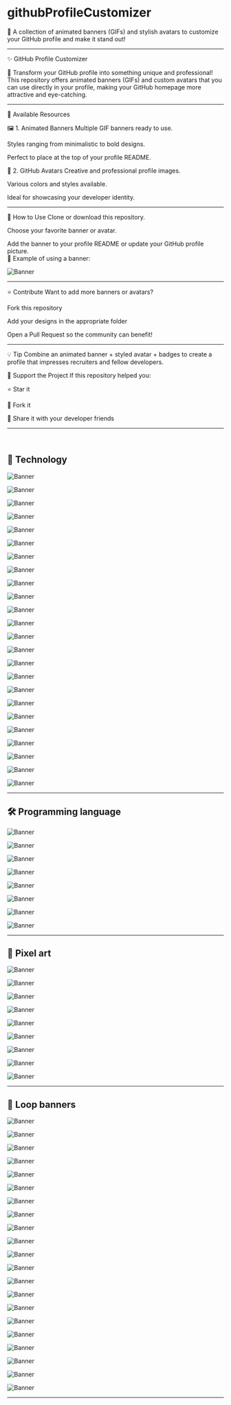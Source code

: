 # githubProfileCustomizer
🚀 A collection of animated banners (GIFs) and stylish avatars to customize your GitHub profile and make it stand out!
<hr>
✨ GitHub Profile Customizer

🎨 Transform your GitHub profile into something unique and professional!
This repository offers animated banners (GIFs) and custom avatars that you can use directly in your profile, making your GitHub homepage more attractive and eye-catching.
<br>
<hr>
📌 Available Resources

🖼️ 1. Animated Banners
Multiple GIF banners ready to use.

Styles ranging from minimalistic to bold designs.

Perfect to place at the top of your profile README.

👤 2. GitHub Avatars
Creative and professional profile images.

Various colors and styles available.

Ideal for showcasing your developer identity.
<br>
<hr>
🚀 How to Use
Clone or download this repository.

Choose your favorite banner or avatar.

Add the banner to your profile README or update your GitHub profile picture.
<br>
📌 Example of using a banner:

![Banner](https://media2.giphy.com/media/v1.Y2lkPTc5MGI3NjExYWJzOXR4Y205cHBiaDlzOW96a21hY3hjanZpd3NrYmNjMGp3OTh2biZlcD12MV9pbnRlcm5hbF9naWZfYnlfaWQmY3Q9Zw/lbcLMX9B6sTsGjUmS3/giphy.gif)
<hr>

⭐ Contribute
Want to add more banners or avatars?

Fork this repository

Add your designs in the appropriate folder

Open a Pull Request so the community can benefit!
<hr>
💡 Tip
Combine an animated banner + styled avatar + badges to create a profile that impresses recruiters and fellow developers.

📣 Support the Project
If this repository helped you:

⭐ Star it

🍴 Fork it

🔗 Share it with your developer friends
<hr>
<br>

## 🤖 Technology
![Banner](https://media3.giphy.com/media/v1.Y2lkPTc5MGI3NjExM2VyNHY1NHQ0bzF3bnI4a2VpZ2Jqbnhsb3Y5bTJ3a3VhNnozM3VjYyZlcD12MV9pbnRlcm5hbF9naWZfYnlfaWQmY3Q9Zw/V4NSR1NG2p0KeJJyr5/giphy.gif)

![Banner](https://media0.giphy.com/media/v1.Y2lkPTc5MGI3NjExaDFxMWVwNXVwOWhpeHBneDNuYTd5NGxoaGc1ajVoZXpmZXdxdmo1MCZlcD12MV9pbnRlcm5hbF9naWZfYnlfaWQmY3Q9Zw/l3mZnuz4coJp8EBBm/giphy.gif)

![Banner](https://media4.giphy.com/media/v1.Y2lkPTc5MGI3NjExdTZxajFkemwwbDNxd2J0Z2licnFjODcwd2w0OXg4enJlMnFnMXhnbyZlcD12MV9pbnRlcm5hbF9naWZfYnlfaWQmY3Q9Zw/7VzgMsB6FLCilwS30v/giphy.gif)

![Banner](https://media0.giphy.com/media/v1.Y2lkPTc5MGI3NjExdTN5ZzlucHNienZxMmcwb3JudTc4Z3Z0dWY5enk3c3E3eXpvamd6ZiZlcD12MV9pbnRlcm5hbF9naWZfYnlfaWQmY3Q9Zw/IcZhFmufozDCij3p22/giphy.gif)

![Banner](https://media0.giphy.com/media/v1.Y2lkPTc5MGI3NjExbDFwbHJmYXlhaXdhbGhjemRkNnJoZm43bmIwZXZzbmE2aWNwa2UyaSZlcD12MV9pbnRlcm5hbF9naWZfYnlfaWQmY3Q9Zw/xT9IgzoKnwFNmISR8I/giphy.gif)

![Banner](https://media3.giphy.com/media/v1.Y2lkPTc5MGI3NjExZDk4eTNtNWJibnRwNjNtYjcxczlqOGNxYms0cmhmZnd0cHp5d2o3OSZlcD12MV9pbnRlcm5hbF9naWZfYnlfaWQmY3Q9Zw/QpVUMRUJGokfqXyfa1/giphy.gif)

![Banner](https://media4.giphy.com/media/v1.Y2lkPTc5MGI3NjExZXA1ZGVnNW9xeTl0YXF6NTM5Y2NsaXNpZGN1YWJsa3Bzc2F4YXY4cyZlcD12MV9pbnRlcm5hbF9naWZfYnlfaWQmY3Q9Zw/u1WhXLjwgcXpHJBMRM/giphy.gif)

![Banner](https://media1.giphy.com/media/v1.Y2lkPTc5MGI3NjExanQ3eTh5NHNmYXBlM2V3b2xwN21kaDlvbnhsd2I0bDFiaGdxM2toOCZlcD12MV9pbnRlcm5hbF9naWZfYnlfaWQmY3Q9Zw/LaVp0AyqR5bGsC5Cbm/giphy.gif)

![Banner](https://media3.giphy.com/media/v1.Y2lkPTc5MGI3NjExemJmZjBmenFyenV1b2pybGFxbWI2M252M3VlbnR2ZjZqaHJuczRxYiZlcD12MV9pbnRlcm5hbF9naWZfYnlfaWQmY3Q9Zw/UQ25FULQkgfwALbzpR/giphy.gif)

![Banner](https://media1.giphy.com/media/v1.Y2lkPTc5MGI3NjExMmN6Z2J3dXlhdzRjaHFzemxxdDZodncxbm5meWNpYzk2dXZqenVudiZlcD12MV9pbnRlcm5hbF9naWZfYnlfaWQmY3Q9Zw/TFPdmm3rdzeZ0kP3zG/giphy.gif)

![Banner](https://media0.giphy.com/media/v1.Y2lkPTc5MGI3NjExZmF1dXkzdmpnN2p3NDJyOHEwYTl2bmNsYXk5Mzk5b3BxbXhkNDhnayZlcD12MV9pbnRlcm5hbF9naWZfYnlfaWQmY3Q9Zw/bJ4TVNYNUympPgcpem/giphy.gif)

![Banner](https://media1.giphy.com/media/v1.Y2lkPTc5MGI3NjExMGRkaGdzaWVibnhkZnVyczllYWN1cHF5Zmw4cXo1Y2hwMTlkajVpciZlcD12MV9pbnRlcm5hbF9naWZfYnlfaWQmY3Q9Zw/MD0svLSDeudszrNrp0/giphy.gif)

![Banner](https://media1.giphy.com/media/v1.Y2lkPTc5MGI3NjExb2lpeDNhbGU2cnN3OTI5dXRlbmRmdmR3ang5ZXg0dHB2dzNnbGNzNyZlcD12MV9pbnRlcm5hbF9naWZfYnlfaWQmY3Q9Zw/RbDKaczqWovIugyJmW/giphy.gif)

![Banner](https://media2.giphy.com/media/v1.Y2lkPTc5MGI3NjExcWtxeTQxaWp6bm9xZG9veng3dHJrdWt3YWZneWQ5bzB0YW43a2k0NSZlcD12MV9pbnRlcm5hbF9naWZfYnlfaWQmY3Q9Zw/bGgsc5mWoryfgKBx1u/giphy.gif)

![Banner](https://media2.giphy.com/media/v1.Y2lkPTc5MGI3NjExaGNzNHk3aTRleXF6M2N3NWh0am1wMTRwbG9ma2ZtanZoeGE5MXk3NCZlcD12MV9pbnRlcm5hbF9naWZfYnlfaWQmY3Q9Zw/2IudUHdI075HL02Pkk/giphy.gif)

![Banner](https://media2.giphy.com/media/v1.Y2lkPTc5MGI3NjExNmM5Z2s5ZTJxeHA5cHg3ZDhsYjA1cDVvNWtuemhoNnB0eG92bXRmdyZlcD12MV9pbnRlcm5hbF9naWZfYnlfaWQmY3Q9Zw/78XCFBGOlS6keY1Bil/giphy.gif)

![Banner](https://media1.giphy.com/media/v1.Y2lkPTc5MGI3NjExaHQ0MXk3OWk5YzMxaDYyOGpoaWhvdjc5OTJjOG85bmdmN3ljazQzYSZlcD12MV9pbnRlcm5hbF9naWZfYnlfaWQmY3Q9Zw/iIqmM5tTjmpOB9mpbn/giphy.gif)

![Banner](https://media1.giphy.com/media/v1.Y2lkPTc5MGI3NjExeHZjdXpseWFudm40bGl6c2UzZHl3bDdybGFzcWE1MWMzcXNvaTBhYyZlcD12MV9pbnRlcm5hbF9naWZfYnlfaWQmY3Q9Zw/L1R1tvI9svkIWwpVYr/giphy.gif)

![Banner](https://media1.giphy.com/media/v1.Y2lkPTc5MGI3NjExM3doa2Yxd2FtbmEzNnRzN3d1eDkxaW4yZWd2dGNxNmI4ZGtmbTNqNyZlcD12MV9pbnRlcm5hbF9naWZfYnlfaWQmY3Q9Zw/LMcB8XospGZO8UQq87/giphy.gif)

![Banner](https://media4.giphy.com/media/v1.Y2lkPTc5MGI3NjExaDRndnY5c2E4Z3FkM3kwMTYyNDhnOHNuaGhhN2RkY2sxOWRwNzVycCZlcD12MV9pbnRlcm5hbF9naWZfYnlfaWQmY3Q9Zw/f3iwJFOVOwuy7K6FFw/giphy.gif)

![Banner](https://media0.giphy.com/media/v1.Y2lkPTc5MGI3NjExZWxiYXhkMGY3ZXQ3MmlmM2g4ZXMzcjR1Y2txZW1vNmlzZDVvMm1hMSZlcD12MV9pbnRlcm5hbF9naWZfYnlfaWQmY3Q9Zw/8dPbkqUb2p5XTvIXLx/giphy.gif)

![Banner](https://media2.giphy.com/media/v1.Y2lkPTc5MGI3NjExMmc4N2dyaWk1eTBxczR0Z2hyeGJsMmVid3BsbHZqcDAyZWZldHFvMyZlcD12MV9pbnRlcm5hbF9naWZfYnlfaWQmY3Q9Zw/1vlBgKjXEz1jTtsuiH/giphy.gif)

![Banner](https://media3.giphy.com/media/v1.Y2lkPTc5MGI3NjExaGQ2dWp5M3dxbHY5cmVibDBmbnBxd3R1ODBncnd6bjk5c28xMzA3OCZlcD12MV9pbnRlcm5hbF9naWZfYnlfaWQmY3Q9Zw/26tn33aiTi1jkl6H6/giphy.gif)

![Banner](https://media2.giphy.com/media/v1.Y2lkPTc5MGI3NjExOGNiMGZ2cXFscXhlb2V6djUwaHF5NDdxNzE1cHY2MnZ2ejZlNmhucSZlcD12MV9pbnRlcm5hbF9naWZfYnlfaWQmY3Q9Zw/YOczfjtC0H0IMBKhRf/giphy.gif)
<hr>

## 🛠️ Programming language
![Banner](https://media1.giphy.com/media/v1.Y2lkPTc5MGI3NjExMmd1cXllMWFvdzZkOWVjZ3FzM3VwNjlzdjduYmUyZHNvMnZ2djBjOSZlcD12MV9pbnRlcm5hbF9naWZfYnlfaWQmY3Q9Zw/coxQHKASG60HrHtvkt/giphy.gif)

![Banner](https://media2.giphy.com/media/v1.Y2lkPTc5MGI3NjExa3FzeDN0amE2cWk3ZjRtN2p1em8waXIyaGZzNDhwcDR1YnFrZWFheSZlcD12MV9pbnRlcm5hbF9naWZfYnlfaWQmY3Q9Zw/vISmwpBJUNYzukTnVx/giphy.gif)

![Banner](https://media0.giphy.com/media/v1.Y2lkPTc5MGI3NjExanIzdXJ0YmVhcDU0emZjbnhjeTN0bHgwOHhwbGZ2a210MTdtNjNsaiZlcD12MV9pbnRlcm5hbF9naWZfYnlfaWQmY3Q9Zw/gutZ5Pm6Xl62eIf5RZ/giphy.gif)

![Banner](https://media1.giphy.com/media/v1.Y2lkPTc5MGI3NjExbXNlbjFyNGtuc2pub3M1dHM3eGx5a203eWVpOXVkMHNubzR4d3hvdyZlcD12MV9pbnRlcm5hbF9naWZfYnlfaWQmY3Q9Zw/7c8QeB0VMddFOuu4iR/giphy.gif)

![Banner](https://media0.giphy.com/media/v1.Y2lkPTc5MGI3NjExeHhjdmhpa2JmbmkybWw4emI1bGZzczk5ZDJmZGp6N3A1ZXMzaWpoeSZlcD12MV9pbnRlcm5hbF9naWZfYnlfaWQmY3Q9Zw/5krfq8pMdYhAV52xPg/giphy.gif)

![Banner](https://media0.giphy.com/media/v1.Y2lkPTc5MGI3NjExeTF3aDNoM3A2aXp6ajl0a3RhNXJpNzloYTN4eW5uZTZrMjk4YnN4ZCZlcD12MV9pbnRlcm5hbF9naWZfYnlfaWQmY3Q9Zw/rGlAZysKBcjRCkAX7S/giphy.gif)

![Banner](https://media3.giphy.com/media/v1.Y2lkPTc5MGI3NjExZXYzcnlmd2Zkcm91cDg5dzYzdmRpa2YxdHllcmk1cGd3dWppZWIxeiZlcD12MV9pbnRlcm5hbF9naWZfYnlfaWQmY3Q9Zw/l3vRfNA1p0rvhMSvS/giphy.gif)

![Banner](https://media2.giphy.com/media/v1.Y2lkPTc5MGI3NjExaHBuZjZrbzYwZmNrcHBieHlnNzUzdG85eHo2dzZud2drdml5czZ1ZiZlcD12MV9pbnRlcm5hbF9naWZfYnlfaWQmY3Q9Zw/FR6VI9pRlISJX74Wuk/giphy.gif)
<hr>

## 👾 Pixel art
![Banner](https://media1.giphy.com/media/v1.Y2lkPTc5MGI3NjExcHN2N2UzMjJ4emYxeDdyNmhiNW1hODBvYXFnY285YnZoZ21qZzZwdyZlcD12MV9pbnRlcm5hbF9naWZfYnlfaWQmY3Q9Zw/JqmupuTVZYaQX5s094/giphy.gif)

![Banner](https://media2.giphy.com/media/v1.Y2lkPTc5MGI3NjExN3FsMGt3YXF6cmIyNWV5aG9nNmU4NHZtMGU3cGl0Z294Nnh2bWM4NSZlcD12MV9pbnRlcm5hbF9naWZfYnlfaWQmY3Q9Zw/g2jj9VAIBluIreVNsb/giphy.gif)

![Banner](https://media4.giphy.com/media/v1.Y2lkPTc5MGI3NjExMHc1MmZ6YmVieXI2M3dvM2tiaHZpamRjd3FjaDc5azVpdHZpa3htaCZlcD12MV9pbnRlcm5hbF9naWZfYnlfaWQmY3Q9Zw/fByehYIrOIzO8XolJK/giphy.gif)

![Banner](https://media1.giphy.com/media/v1.Y2lkPTc5MGI3NjExc203dHF2Y2E5MWNmM253NzRybnhhN3kzMmtxOWM5d2ZpMXR2Mm9sdSZlcD12MV9pbnRlcm5hbF9naWZfYnlfaWQmY3Q9Zw/QXwtfadqo7wbfmT46H/giphy.gif)

![Banner](https://media0.giphy.com/media/v1.Y2lkPTc5MGI3NjExOHA2N2tmZzY2MmpnaHk5eWN0ZmhyYjBuM3QzbjBvb2ZjZ2p1YXBzaCZlcD12MV9pbnRlcm5hbF9naWZfYnlfaWQmY3Q9Zw/qfLUF9PuBV9SRZKJcv/giphy.gif)

![Banner](https://media4.giphy.com/media/v1.Y2lkPTc5MGI3NjExcHpjc3M0MTVudzRjejIyZ2h2NXRjN2JhZXY4YW1wejl5c3U2cXMzNCZlcD12MV9pbnRlcm5hbF9naWZfYnlfaWQmY3Q9Zw/KPUuaCgb33lyw54JKo/giphy.gif)

![Banner](https://media3.giphy.com/media/v1.Y2lkPTc5MGI3NjExbDd3OWJneGY4Y3U5NGRyYnZsaGpuajA5dXBuMzQ4NzFqZXg2NW1zaSZlcD12MV9pbnRlcm5hbF9naWZfYnlfaWQmY3Q9Zw/ZfzdMwQR9QjNuGV8Qv/giphy.gif)

![Banner](https://media0.giphy.com/media/v1.Y2lkPTc5MGI3NjExMjdrOHZvYnNsbHRqbDcyMm1zMWw0czh4cnM1NmhvMDNnNWZodnN6ZyZlcD12MV9pbnRlcm5hbF9naWZfYnlfaWQmY3Q9Zw/zsfxnYgAeiznBm2MYY/giphy.gif)

![Banner](https://media1.giphy.com/media/v1.Y2lkPTc5MGI3NjExODV1Y2JnY3BuNDEyNmFxOGQ0ZWNpMndnamFtZW9lNWM2eHFhbHZ2aCZlcD12MV9pbnRlcm5hbF9naWZfYnlfaWQmY3Q9Zw/TZedmbJADpXBgWiFFL/giphy.gif)
<hr>

## 🔁 Loop banners
![Banner](https://media0.giphy.com/media/v1.Y2lkPTc5MGI3NjExY2M3dHhubzgzOTZ4cHdwa20yNXF3amh0amZnNHJvaTJjeGh0ZHBkdCZlcD12MV9pbnRlcm5hbF9naWZfYnlfaWQmY3Q9Zw/aariWjKu5N73y/giphy.gif)

![Banner](https://media1.giphy.com/media/v1.Y2lkPTc5MGI3NjExdGNmbmtnbTVqdno0cGVzamx4ZGNqZGkyYmNjZzdncXNyNW1iODF0ZyZlcD12MV9pbnRlcm5hbF9naWZfYnlfaWQmY3Q9Zw/3o85xzkvl1siB2rHSo/giphy.gif)

![Banner](https://media0.giphy.com/media/v1.Y2lkPTc5MGI3NjExcXh1aHhzb3JsbXlub3BjcHhrd2J6Y3Vwd2FudDZ6end1czUyY2hyYSZlcD12MV9pbnRlcm5hbF9naWZfYnlfaWQmY3Q9Zw/jx4jKhrKvifvCZtyN5/giphy.gif)

![Banner](https://media2.giphy.com/media/v1.Y2lkPTc5MGI3NjExMmxmanc3bnE1MmMxYmtwZWluMGlyYmtsY2xwZm1mOG80NGdtZDEzayZlcD12MV9pbnRlcm5hbF9naWZfYnlfaWQmY3Q9Zw/oSYflamt3IEjm/giphy.gif)

![Banner](https://media2.giphy.com/media/v1.Y2lkPTc5MGI3NjExd2liZGoxY2k1MzVsd3ZwOG53dDR0N3hnNGtsbWM0b3FpZGQ0eGNyMyZlcD12MV9pbnRlcm5hbF9naWZfYnlfaWQmY3Q9Zw/1dJWnCZBCE7gcFwLvk/giphy.gif)

![Banner](https://media4.giphy.com/media/v1.Y2lkPTc5MGI3NjExYzNhdmxpMXE0YnVqajl0OWtqa2RkeTFrNXA2eWF4ZnBlMHk4eHV3cyZlcD12MV9pbnRlcm5hbF9naWZfYnlfaWQmY3Q9Zw/OacGOVW5G1MrBCsRSo/giphy.gif)

![Banner](https://media3.giphy.com/media/v1.Y2lkPTc5MGI3NjExMW5scmd5aWN6ZHZ5Y2ptNTBpbzBydWNnaWY5MnJsemQxZzBjMzhuaCZlcD12MV9pbnRlcm5hbF9naWZfYnlfaWQmY3Q9Zw/9zExs2Q2h1EHfE4P6G/giphy.gif)

![Banner](https://media2.giphy.com/media/v1.Y2lkPTc5MGI3NjExbXQ4Z3IwMjdtMWVpMWJnNTN5Z3R2b29icjJraXpmbDBudm85eGk0diZlcD12MV9pbnRlcm5hbF9naWZfYnlfaWQmY3Q9Zw/nwCz29GZlx0HfZZIwF/giphy.gif)

![Banner](https://media3.giphy.com/media/v1.Y2lkPTc5MGI3NjExNHprdm10N2l4Ym9ndjFvNG1pMzI5eWpvMG13amt5cXVva215ZThpOCZlcD12MV9pbnRlcm5hbF9naWZfYnlfaWQmY3Q9Zw/26FeUjF88goLxusOQ/giphy.gif)

![Banner](https://media0.giphy.com/media/v1.Y2lkPTc5MGI3NjExbDM1bnk4eWZqYTN5ODE3bGVyMzl4eWhsY2NvNXV2bjVpdmFscDl6MCZlcD12MV9pbnRlcm5hbF9naWZfYnlfaWQmY3Q9Zw/W56hQXS2AvnqsxeCPE/giphy.gif)

![Banner](https://media1.giphy.com/media/v1.Y2lkPTc5MGI3NjExY2ZqcHNrNDA3emQ0cm04Z2NzdWI5ODBqYThyaGtnc2MwNXJqenhwZSZlcD12MV9pbnRlcm5hbF9naWZfYnlfaWQmY3Q9Zw/xd5kq59h2JlRzB8Uer/giphy.gif)

![Banner](https://media3.giphy.com/media/v1.Y2lkPTc5MGI3NjExejJoejBjMDNiMHl5aGRxeXlwNHJtZXh6eG5teHkzZnF5cWpjeHk1OCZlcD12MV9pbnRlcm5hbF9naWZfYnlfaWQmY3Q9Zw/cdMKKxkk1swagnjSwc/giphy.gif)

![Banner](https://media4.giphy.com/media/v1.Y2lkPTc5MGI3NjExbGk2dzZ1cTU2enB6OG92OXR0eHRlbXp6NjVpMzlxZHdmbXU5czBvcSZlcD12MV9pbnRlcm5hbF9naWZfYnlfaWQmY3Q9Zw/elzCLKtnZ4nrFKizhe/giphy.gif)

![Banner](https://media2.giphy.com/media/v1.Y2lkPTc5MGI3NjExM3FkMmk1dTlndDVzOW1nczQ1cW0ybnByZDg3bjJ3eHhkNm9leGhpMyZlcD12MV9pbnRlcm5hbF9naWZfYnlfaWQmY3Q9Zw/heJRa7xN5SaIwHzww2/giphy.gif)

![Banner](https://media2.giphy.com/media/v1.Y2lkPTc5MGI3NjExdzF0NGY1NWFmdW8zZW5uN2xxb21seWJ1b3hqbnpuNzhuYnhsb2o1cCZlcD12MV9pbnRlcm5hbF9naWZfYnlfaWQmY3Q9Zw/l1VEBYpull9kuRCXmZ/giphy.gif)

![Banner](https://media1.giphy.com/media/v1.Y2lkPTc5MGI3NjExNjU2azBkeG92NG9sazlhcG5tdGJubXJzc3lkYnNlZm5meTNodHZ1biZlcD12MV9pbnRlcm5hbF9naWZfYnlfaWQmY3Q9Zw/QrcrqPUOickfVm8EaR/giphy.gif)

![Banner](https://media1.giphy.com/media/v1.Y2lkPTc5MGI3NjExZHI2anJhcjNzYnhzaGd0dXFzZ2Q3a3VzZXI5cGsxYzZlZW95Y3RtYyZlcD12MV9pbnRlcm5hbF9naWZfYnlfaWQmY3Q9Zw/VGh13y4IVFZzCACfTX/giphy.gif)

![Banner](https://media1.giphy.com/media/v1.Y2lkPTc5MGI3NjExZWh4emVycXhrYWhydmkzdGs1cGt6cnpmeDdvdnk1ZWs3NnR3bXM0YiZlcD12MV9pbnRlcm5hbF9naWZfYnlfaWQmY3Q9Zw/U3CHWvjg7JVXIuASrl/giphy.gif)

![Banner](https://media3.giphy.com/media/v1.Y2lkPTc5MGI3NjExazNpc2RqcGt3a2p6M255bDBmcW1rdG5lNzN0dHR3Z3cyZGRuNG5nOSZlcD12MV9pbnRlcm5hbF9naWZfYnlfaWQmY3Q9Zw/W6A8f7qA1wvCtnmiRr/giphy.gif)

![Banner](https://media0.giphy.com/media/v1.Y2lkPTc5MGI3NjExZmdiZjN6Zzh4ZnU2MHZxazZvaGkzbmlrenhtYnJpOW8weTdpcml4byZlcD12MV9pbnRlcm5hbF9naWZfYnlfaWQmY3Q9Zw/LMhloNwLJAVz7sIalx/giphy.gif)

![Banner](https://media1.giphy.com/media/v1.Y2lkPTc5MGI3NjExM2M0dTEwNHUyd2YydmY0bnc3OGN3OXAwdGgwczZubzFidThqenRlayZlcD12MV9pbnRlcm5hbF9naWZfYnlfaWQmY3Q9Zw/cM2jGL4t1azcHV83Ba/giphy.gif)
<hr>
